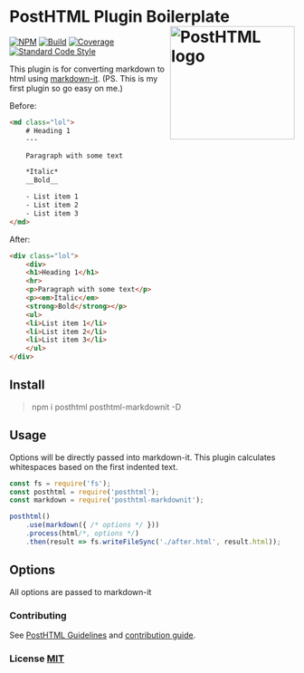 # PostHTML Plugin Boilerplate <img align="right" width="220" height="200" title="PostHTML logo" src="http://posthtml.github.io/posthtml/logo.svg">

[![NPM][npm]][npm-url]
[![Build][build]][build-badge]
[![Coverage][cover]][cover-badge]
[![Standard Code Style][style]][style-url]

This plugin is for converting markdown to html using [markdown-it](https://github.com/markdown-it/markdown-it). (PS. This is my first plugin so go easy on me.)

Before:
``` html
<md class="lol">
    # Heading 1
    ---

    Paragraph with some text

    *Italic*
    __Bold__

    - List item 1
    - List item 2
    - List item 3
</md>
```

After:
``` html
<div class="lol">
    <div>
    <h1>Heading 1</h1>
    <hr>
    <p>Paragraph with some text</p>
    <p><em>Italic</em>
    <strong>Bold</strong></p>
    <ul>
    <li>List item 1</li>
    <li>List item 2</li>
    <li>List item 3</li>
    </ul>
</div>
```

## Install

> npm i posthtml posthtml-markdownit -D

## Usage

Options will be directly passed into markdown-it. This plugin calculates whitespaces based on 
the first indented text.

``` js
const fs = require('fs');
const posthtml = require('posthtml');
const markdown = require('posthtml-markdownit');

posthtml()
    .use(markdown({ /* options */ }))
    .process(html/*, options */)
    .then(result => fs.writeFileSync('./after.html', result.html));
```

## Options

All options are passed to markdown-it


### Contributing

See [PostHTML Guidelines](https://github.com/posthtml/posthtml/tree/master/docs) and [contribution guide](CONTRIBUTING.md).

### License [MIT](LICENSE)

[npm]: https://img.shields.io/npm/v/posthtml-markdownit.svg
[npm-url]: https://npmjs.com/package/posthtml-markdownit

[style]: https://img.shields.io/badge/code%20style-standard-yellow.svg
[style-url]: http://standardjs.com/

[build]: https://travis-ci.org/posthtml/posthtml.svg?branch=master
[build-badge]: https://travis-ci.org/posthtml/posthtml?branch=master

[cover]: https://coveralls.io/repos/posthtml/posthtml/badge.svg?branch=master
[cover-badge]: https://coveralls.io/r/posthtml/posthtml?branch=master
